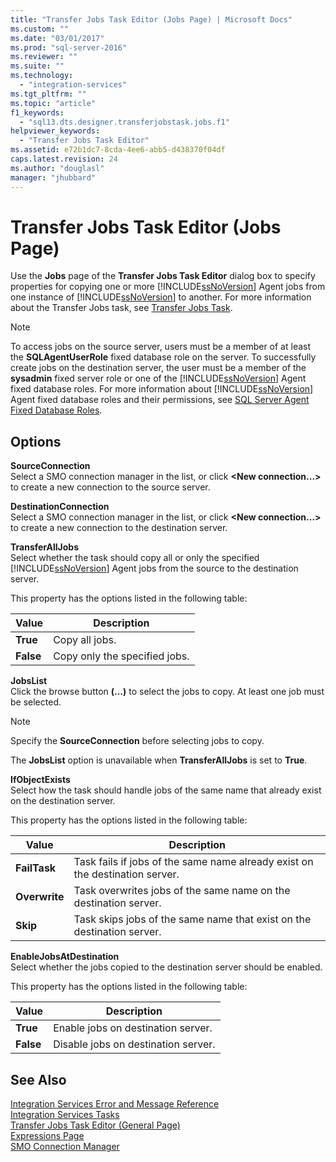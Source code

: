 ```yaml
---
title: "Transfer Jobs Task Editor (Jobs Page) | Microsoft Docs"
ms.custom: ""
ms.date: "03/01/2017"
ms.prod: "sql-server-2016"
ms.reviewer: ""
ms.suite: ""
ms.technology: 
  - "integration-services"
ms.tgt_pltfrm: ""
ms.topic: "article"
f1_keywords: 
  - "sql13.dts.designer.transferjobstask.jobs.f1"
helpviewer_keywords: 
  - "Transfer Jobs Task Editor"
ms.assetid: e72b1dc7-8cda-4ee6-abb5-d438370f04df
caps.latest.revision: 24
ms.author: "douglasl"
manager: "jhubbard"
---
```

# Transfer Jobs Task Editor (Jobs Page)
  Use the **Jobs** page of the **Transfer Jobs Task Editor** dialog box to specify properties for copying one or more [!INCLUDE[ssNoVersion](../../advanced-analytics/r-services/includes/ssnoversion-md.md)] Agent jobs from one instance of [!INCLUDE[ssNoVersion](../../advanced-analytics/r-services/includes/ssnoversion-md.md)] to another. For more information about the Transfer Jobs task, see [Transfer Jobs Task](../../integration-services/control-flow/transfer-jobs-task.md).  
  
> [!NOTE]  
>  To access jobs on the source server, users must be a member of at least the **SQLAgentUserRole** fixed database role on the server. To successfully create jobs on the destination server, the user must be a member of the **sysadmin** fixed server role or one of the [!INCLUDE[ssNoVersion](../../advanced-analytics/r-services/includes/ssnoversion-md.md)] Agent fixed database roles. For more information about [!INCLUDE[ssNoVersion](../../advanced-analytics/r-services/includes/ssnoversion-md.md)] Agent fixed database roles and their permissions, see [SQL Server Agent Fixed Database Roles](../Topic/SQL%20Server%20Agent%20Fixed%20Database%20Roles.md).  
  
## Options  
 **SourceConnection**  
 Select a SMO connection manager in the list, or click **\<New connection...>** to create a new connection to the source server.  
  
 **DestinationConnection**  
 Select a SMO connection manager in the list, or click **\<New connection...>** to create a new connection to the destination server.  
  
 **TransferAllJobs**  
 Select whether the task should copy all or only the specified [!INCLUDE[ssNoVersion](../../advanced-analytics/r-services/includes/ssnoversion-md.md)] Agent jobs from the source to the destination server.  
  
 This property has the options listed in the following table:  
  
|Value|Description|  
|-----------|-----------------|  
|**True**|Copy all jobs.|  
|**False**|Copy only the specified jobs.|  
  
 **JobsList**  
 Click the browse button **(…)** to select the jobs to copy. At least one job must be selected.  
  
> [!NOTE]  
>  Specify the **SourceConnection** before selecting jobs to copy.  
  
 The **JobsList** option is unavailable when **TransferAllJobs** is set to **True**.  
  
 **IfObjectExists**  
 Select how the task should handle jobs of the same name that already exist on the destination server.  
  
 This property has the options listed in the following table:  
  
|Value|Description|  
|-----------|-----------------|  
|**FailTask**|Task fails if jobs of the same name already exist on the destination server.|  
|**Overwrite**|Task overwrites jobs of the same name on the destination server.|  
|**Skip**|Task skips jobs of the same name that exist on the destination server.|  
  
 **EnableJobsAtDestination**  
 Select whether the jobs copied to the destination server should be enabled.  
  
 This property has the options listed in the following table:  
  
|Value|Description|  
|-----------|-----------------|  
|**True**|Enable jobs on destination server.|  
|**False**|Disable jobs on destination server.|  
  
## See Also  
 [Integration Services Error and Message Reference](../../integration-services/integration-services-error-and-message-reference.md)   
 [Integration Services Tasks](../../integration-services/control-flow/integration-services-tasks.md)   
 [Transfer Jobs Task Editor &#40;General Page&#41;](../../integration-services/control-flow/transfer-jobs-task-editor-general-page.md)   
 [Expressions Page](../../integration-services/expressions/expressions-page.md)   
 [SMO Connection Manager](../../integration-services/connection-manager/smo-connection-manager.md)  
  
  